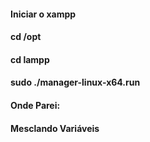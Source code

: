 #### Iniciar o xampp

#### cd /opt
#### cd lampp
#### sudo ./manager-linux-x64.run

#### Onde Parei:
#### Mesclando Variáveis